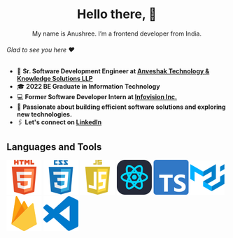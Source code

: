 <div align="center">

# Hello there, 👋

My&nbsp;name is&nbsp;Anushree. I&rsquo;m a&nbsp;frontend developer from India.<br>

</div>

###### Glad to see you here :heart:

- 🏢 **Sr. Software Development Engineer at <a href="https://www.anveshak.com/">Anveshak Technology & Knowledge Solutions LLP</a>**  
- 🎓 **2022 BE Graduate in Information Technology**  
- 💻 **Former Software Developer Intern at <a href="https://www.infovision.com/">Infovision Inc.</a>**
- 🌱 **Passionate about building efficient software solutions and exploring new technologies.**
- 🖇 **Let's connect on <a href="https://www.linkedin.com/in/anushree-more-dev">LinkedIn</a>**  

## Languages and Tools

[![HTML5](img/html.svg)](https://www.w3.org/html/)
[![CSS3](img/css.svg)](https://www.w3.org/Style/CSS/)
[![JavaScript](img/js.svg)](https://developer.mozilla.org/en-US/docs/Web/JavaScript/)
[![React](img/react.svg)](https://react.dev/)
[![Typescript](img/typescript.svg)](https://www.typescriptlang.org/)
[![mui](img/mui.svg)](https://mui.com/)
[![firebase](img/firebase.svg)](https://firebase.google.com/)
[![Visual Studio Code](img/vscode.svg)](https://code.visualstudio.com/)
